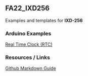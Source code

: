 ## FA22_IXD256

Examples and templates for **IXD-256**

### Arduino Examples

[Real Time Clock (RTC)](./m5coreink_example_rtc/)

### Resources / Links

[Github Markdown Guide](https://docs.github.com/en/get-started/writing-on-github/getting-started-with-writing-and-formatting-on-github/basic-writing-and-formatting-syntax)
